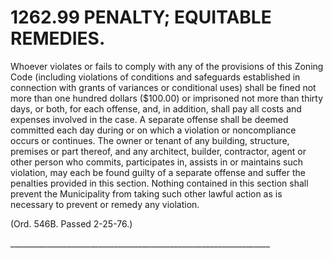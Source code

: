 1262.99 PENALTY; EQUITABLE REMEDIES.
====================================

Whoever violates or fails to comply with any of the provisions of this
Zoning Code (including violations of conditions and safeguards
established in connection with grants of variances or conditional uses)
shall be fined not more than one hundred dollars ($100.00) or
imprisoned not more than thirty days, or both, for each offense, and, in
addition, shall pay all costs and expenses involved in the case. A
separate offense shall be deemed committed each day during or on which a
violation or noncompliance occurs or continues. The owner or tenant of
any building, structure, premises or part thereof, and any architect,
builder, contractor, agent or other person who commits, participates in,
assists in or maintains such violation, may each be found guilty of a
separate offense and suffer the penalties provided in this section.
Nothing contained in this section shall prevent the Municipality from
taking such other lawful action as is necessary to prevent or remedy any
violation.

(Ord. 546B. Passed 2-25-76.)

\_\_\_\_\_\_\_\_\_\_\_\_\_\_\_\_\_\_\_\_\_\_\_\_\_\_\_\_\_\_\_\_\_\_\_\_\_\_\_\_\_\_\_\_\_\_\_\_\_\_\_\_\_\_\_\_\_\_\_\_\_\_\_\_\_
